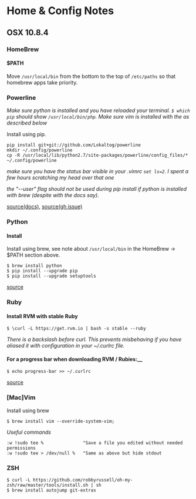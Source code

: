 # Home & Config Notes

## OSX 10.8.4

### HomeBrew

#### $PATH

Move `/usr/local/bin` from the bottom to the top of `/etc/paths` so that homebrew apps take priority.

### Powerline

_Make sure python is installed and you have reloaded your terminal. `$ which pip` should show `/usr/local/bin/php`._
_Make sure vim is installed with the as described below_

Install using pip.

    pip install git+git://github.com/Lokaltog/powerline
    mkdir ~/.config/powerline
    cp -R /usr/local/lib/python2.7/site-packages/powerline/config_files/* ~/.config/powerline
    
_make sure you have the status bar visible in your .vimrc `set ls=2`. I spent a few hours scratching my head over that one_

_the "--user" flag should not be used during pip install if python is installed with brew (despite with the docs say)._

[source(docs)](https://powerline.readthedocs.org/en/latest/installation/osx.html#installation-osx), [source(gh issue)](https://github.com/Lokaltog/powerline/issues/39)

### Python

#### Install

Install using brew, see note about `/usr/local/bin` in the HomeBrew -> $PATH section above.

    $ brew install python
    $ pip install --upgrade pip
    $ pip install --upgrade setuptools

[source](https://github.com/mxcl/homebrew/wiki/Homebrew-and-Python)

### Ruby

#### Install RVM with stable Ruby

    $ \curl -L https://get.rvm.io | bash -s stable --ruby
   
*There is a backslash before curl. This prevents misbehaving if you have aliased it with configuration in your ~/.curlrc file.*

#### For a progress bar when downloading RVM / Rubies:__

    $ echo progress-bar >> ~/.curlrc

[source](https://rvm.io/rvm/install)

### [Mac]Vim

Install using brew

    $ brew install vim --override-system-vim;
    
_Useful commands_

    :w !sudo tee %               "Save a file you edited without needed permissions
    :w !sudo tee > /dev/null %   "Same as above but hide stdout
    
    
### ZSH
    
    $ curl -L https://github.com/robbyrussell/oh-my-zsh/raw/master/tools/install.sh | sh
    $ brew install autojump git-extras

